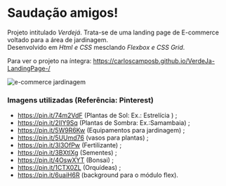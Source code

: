 # Saudação amigos! 
Projeto intitulado *Verdejá*. Trata-se de uma landing page de E-commerce voltado para a área de jardinagem. <br>
Desenvolvido em *Html e CSS* mesclando *Flexbox e CSS Grid*.

Para ver o projeto na íntegra: https://carloscamposb.github.io/VerdeJa-LandingPage-/

![e-commerce jardinagem](https://user-images.githubusercontent.com/108171029/186573308-0665cd81-f48d-47fc-9d64-4829f9bcb3b3.png)

### Imagens utilizadas (Referência: Pinterest)  
-  https://pin.it/74m2VdF (Plantas de Sol: Ex.: Estrelícia ) ;
-  https://pin.it/2IIY9Sq (Plantas de Sombra: Ex.:Samambaia) ;
-  https://pin.it/5W9R6Kw (Equipamentos para jardinagem) ;
-  https://pin.it/5UUmd76 (vasos para plantas) ;
-  https://pin.it/3l3OfPw (Fertilizante) ;
-  https://pin.it/3BXtlXg (Sementes) ;
-  https://pin.it/4OswXYT (Bonsai) ;
-  https://pin.it/1CTX0ZL (Orquídeas) ;
-  https://pin.it/6uaiH6R (background para o módulo flex).





